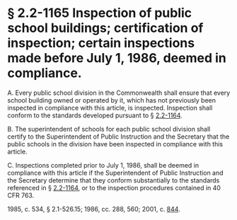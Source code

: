 # § 2.2-1165 Inspection of public school buildings; certification of inspection; certain inspections made before July 1, 1986, deemed in compliance.

<p>A. Every public school division in the Commonwealth shall ensure that every school building owned or operated by it, which has not previously been inspected in compliance with this article, is inspected. Inspection shall conform to the standards developed pursuant to § <a href='http://law.lis.virginia.gov/vacode/2.2-1164/'>2.2-1164</a>.</p><p>B. The superintendent of schools for each public school division shall certify to the Superintendent of Public Instruction and the Secretary that the public schools in the division have been inspected in compliance with this article.</p><p>C. Inspections completed prior to July 1, 1986, shall be deemed in compliance with this article if the Superintendent of Public Instruction and the Secretary determine that they conform substantially to the standards referenced in § <a href='http://law.lis.virginia.gov/vacode/2.2-1164/'>2.2-1164</a>, or to the inspection procedures contained in 40 CFR 763.</p><p>1985, c. 534, § 2.1-526.15; 1986, cc. 288, 560; 2001, c. <a href='http://lis.virginia.gov/cgi-bin/legp604.exe?011+ful+CHAP0844'>844</a>.</p>
